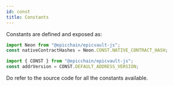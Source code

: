 ```yaml
---
id: const
title: Constants
---
```


Constants are defined and exposed as:

```ts
import Neon from "@epicchain/epicvault-js";
const nativeContractHashes = Neon.CONST.NATIVE_CONTRACT_HASH;

import { CONST } from "@epicchain/epicvault-js";
const addrVersion = CONST.DEFAULT_ADDRESS_VERSION;
```

Do refer to the source code for all the constants available.
